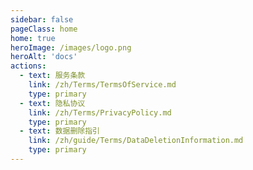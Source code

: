 ```yaml
---
sidebar: false
pageClass: home
home: true
heroImage: /images/logo.png
heroAlt: 'docs'
actions:
  - text: 服务条款
    link: /zh/Terms/TermsOfService.md
    type: primary
  - text: 隐私协议
    link: /zh/Terms/PrivacyPolicy.md
    type: primary
  - text: 数据删除指引
    link: /zh/guide/Terms/DataDeletionInformation.md
    type: primary
---
```


